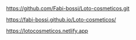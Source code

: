 https://github.com/Fabi-bossi/Loto-cosmeticos.git

https://fabi-bossi.github.io/Loto-cosmeticos/

https://lotocosmeticos.netlify.app

